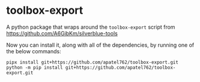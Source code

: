 # toolbox-export

A python package that wraps around the `toolbox-export` script from <https://github.com/A6GibKm/silverblue-tools>

Now you can install it, along with all of the dependencies, by running one of the below commands:

```
pipx install git+https://github.com/apatel762/toolbox-export.git
python -m pip install git+https://github.com/apatel762/toolbox-export.git
```
